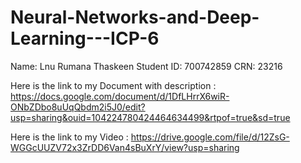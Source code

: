 # Neural-Networks-and-Deep-Learning---ICP-6

Name: Lnu Rumana Thaskeen Student ID: 700742859 CRN: 23216

Here is the link to my Document with description : https://docs.google.com/document/d/1DfLHrrX6wiR-ONbZDbo8uUqQbdm2i5J0/edit?usp=sharing&ouid=104224780424464634499&rtpof=true&sd=true

Here is the link to my Video : https://drive.google.com/file/d/12ZsG-WGGcUUZV72x3ZrDD6Van4sBuXrY/view?usp=sharing
